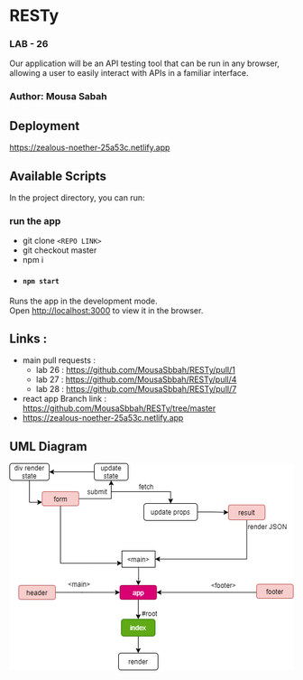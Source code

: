 #  RESTy
### LAB - 26
Our application will be an API testing tool that can be run in any browser, allowing a user to easily interact with APIs in a familiar interface.


### Author: **Mousa Sabah**

## Deployment 

https://zealous-noether-25a53c.netlify.app 

## Available Scripts

In the project directory, you can run:

### run the app 
- git clone `<REPO LINK>`
- git checkout master
- npm i
- #### `npm start`
 

Runs the app in the development mode.\
Open [http://localhost:3000](http://localhost:3000) to view it in the browser.

## Links :
 
- main pull requests :
    -  lab 26 :  https://github.com/MousaSbbah/RESTy/pull/1
    -  lab 27 :  https://github.com/MousaSbbah/RESTy/pull/4
    -  lab 28 :  https://github.com/MousaSbbah/RESTy/pull/7
- react app Branch link : https://github.com/MousaSbbah/RESTy/tree/master
- https://zealous-noether-25a53c.netlify.app


## UML Diagram
![uml](/uml.png)
